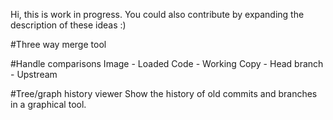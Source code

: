 Hi, this is work in progress. You could also contribute by expanding the description of these ideas :) 

#Three way merge tool

#Handle comparisons
Image - Loaded Code - Working Copy - Head branch - Upstream

#Tree/graph history viewer
Show the history of old commits and branches in a graphical tool.
